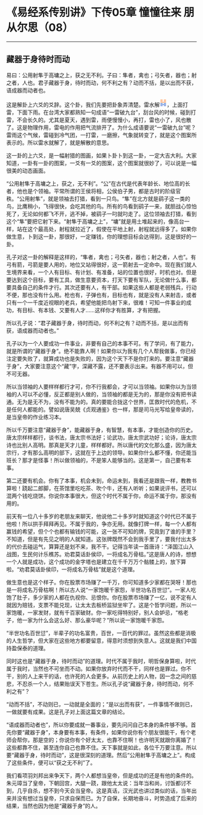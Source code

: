 # 《易经系传别讲》下传05章 憧憧往来 朋从尔思（08）

------

## 藏器于身待时而动

易曰：公用射隼于高墉之上，获之无不利。子曰：隼者，禽也；弓矢者，器也；射之者，人也。君子藏器于身，待时而动，何不利之有？动而不括，是以出而不获，语成器而动者也。

这是解卦上六爻的爻辞。这个卦，我们先要把卦象弄清楚。雷水解![img](%E8%97%8F%E5%99%A8%E4%BA%8E%E8%BA%AB%E5%BE%85%E6%97%B6%E8%80%8C%E5%8A%A8/gua40.png)，上面打雷，下面下雨。在台湾大家都熟知一句成语“一雷破九台”，刮台风的时候，碰到打雷，不会长久的。尤其是夏天，遇到雷，雨便慢慢小，再打，雷也小了，风也散了。这是物理作用，雷电的作用把气流排开了。为什么成语要说“一雷破九台”呢？雷雨这个气候，雷碰到冷气团，一打雷，一磨擦，气象就转变了，就是这个图案所表示的。所以雷水就解了，就是解散的意思。

这一卦的上六爻，是一幅射猎的图画，如果卜卦卜到这一卦，一定大吉大利。大家知道，一卦有一卦的图案，一爻有一爻的图案，这个图案就很妙了，可以说是一幅很美的动态画面。

“公用射隼于高墉之上，获之，无不利”。“公”在古代是代表年龄长、地位高的长者，他也是个领袖。平常所谓的王侯将相，公侯伯子男，都是古时的阶级官秩。“公用射隼”，就是领袖去打猎，看到一只鸟。“隼”在北方就是鹞子这一类的鸟，比鹰稍小，飞得很快，会吃其他的鸟。所有的鸟看到鹞子一来，就胆战心惊怕死了，无论如何都飞不开，逃不掉，被鹞子一叼就叼走了。这位领袖去打猎，看到这个“隼”要把它射下来。“射隼于高墉之上”，“墉”就是用土堆起来的，像高台一样，站在这个最高处，射程就拉近了，假使在平地上射，射程就远得多了。如果你做生意，卜到这一卦，那很好，一定赚钱，你的理想目标会达得到，这是很好的一卦。

孔子对这一卦的解释是这样的，“隼者，禽也；弓矢者，器也；射之者，人也”。有弓有箭，弓箭是要人用的，地位又站得很好，这一箭射去一定命中。现在我们就人生境界来看，一个人有目标、有计划、有准备，站的位置也很好，时机也对。但是要达到这个目标，要有工具，做生意要资本，打天下要有军队，无论做什么事，都要具备自己的条件才行。其次还要有人，有干部。如果这些人都是老弱残兵，行动不便，那也没有什么用。枪也有，子弹也有，目标也有，就是没有人来射击，或者只有一个一千度近视眼的老兵，希望他能把鸟射下来，很难！可知一件事业的成功，有目标、有本钱、又要有人才……这样你才有胜算，才有把握。

所以孔子说：“君子藏器于身，待时而动，何不利之有？动而不括，是以出而有获，语成器而动者也。”

孔子以为一个人要成功一件事业，非要有自己的本事不可。有了学问，有了能力，就是所谓的“藏器于身”。绝不能靠人啊！如果你以为我有几个人帮我做事，你已经注定要失败了，就算成功也是失败的，因为这个天下不是你打来的。要注意“藏器于身”，大家要注意这个“藏”字，深藏不露，还不要表示出来。有器不用可以，但不可无器。

所以当领袖的人要样样都行才可，你不行我都会，才可以当领袖。如果你以为当领袖的人可以不必懂，反正都是别人做的，当领袖的都是无为的，那是你没有把书读通。无为是无不为，没有不能为的。真的要能合拢这个世界，匡救时代的危机，不是任何人都能的。譬如说唐吴兢《贞观通鉴》也一样，那是司马光写给皇帝读的，是当皇帝的作业练习本。

所以千万要注意“藏器于身”，能藏器于身，有智慧，有本事，才能创造你的历史。唐太宗样样都行，谈书法，唐太宗书法好；论武功，唐太宗武功好；论诗，唐太宗诗也比别人高明。那真是天才儿童，样样都好。所以唐代的文化那么盛，因为唐太宗行，才有那么高明的部下，这就在于上边的领导。如果你什么都不懂，你还能当班长？那才是怪事！所以做领袖的，不是笨人能够当的。这是第一，自己要有本事。

第二还要有机会。你有了本事，机会未到，命运未到，我看还是跟我一样，教教书算啦！跷起二郎脚，在茶馆里吃吃茶、吹个牛，还有人听听；如果说评书，还可以混两个钱吃烧饼。你说你本事很大，但这个时代不属于你，命运不属于你，那没有用的。

前天有一位八十多岁的老朋友来聊天，他说他二十多岁时就知道这个时代已不属于他啦！所以拱手拜拜再见。不属于我的，争亦无用。就像打牌一样，每一个人都有赢钱的希望，但个个也都有输钱的可能，这一张不可知的牌，究竟到了谁的手里？不知道，但是有先见之明的人就知道。这张牌既然不会到我手里了，要我付出太多的代价去碰运气，算算还是划不来，我不干。记得当年读一首唐诗：“泽国江山入战图，生民何计乐樵苏。劝君莫话卦侯印，一将成名万骨枯。”这是唐人的诗，想想一个人就是成功，这个成功的金字塔也是建立在千千万万个骷髅上的，放下算啦。“劝君莫话卦侯印，一将成名万骨枯”就是这个道理。

做生意也是这个样子。你在股票市场赚了一千万，你可知道多少家都在哭呀！那也是一将成名万骨枯啊！所以古人说“一家饱暖千家怨，半世功名百世愆”。一家人吃饱了肚子，多少家的人都在仇视你、忌恨你。你在股票市场赚了一亿，说不定有人就因为赔钱，支票不能兑现，让太太去板桥监狱坐牢了。这是个哲学问题，所以一家饱暖，一家发财，就有千百家破财。你一家吃得特别好，别人会妒忌，“格老子，他一家为什么会这么好、那么豪华呢？”所以说一家饱暖千家怨。

“半世功名百世愆”，半辈子的功名富贵，百世，一百代的罪过。虽然这些都是消极的人生哲学，但大家在这些地方都要留意，得意时须想到失意人。这就是我们中国持盈保泰的道理。

同时这也是“藏器于身，待时而动”的道理。时代不属于我时，明哲保身算啦，时代属于我时，当然也不可坐而不动。如果你放弃时代而不干，同样也是罪过。你不干，别的人上来干的话，也许死的人会更多。从前历史上的人物，因一念之间的慈悲，不忍杀一个人，结果贻误天下苍生。所以孔子说“藏器于身，待时而动，何不利之有”？

“动而不括”，不动则已，一动就是全面的；“是以出而有获”，一件事情不做则已，一做就要有成果。这是孔子对上面这篇文章的结论。

“语成器而动者也”，所以你要成就一番事业，要先问问自己本身的条件够不够。首先你要“藏器于身”，本身要有本事，有条件，如果你说你有个朋友很能干，有个老师会帮你，那是空的；你说你有个好太太，也靠不住啊！也许明天就跟你离婚了！这些都靠不住，甚至连你自己也靠不住。天下事就是如此，各位千万要注意。所以要“藏器于身，待时而动”，这是很深刻的道理。然后“公用射隼于高墉之上”。构成了这些条件，便可以“获之无不利”了。

我们看项羽刘邦出来争天下，两个人都想当皇帝，但是成功的还是有他的条件的。朱元璋当了皇帝，下朝回宫，大腿一跷，跟他太太说：当年当和尚，讨饭都讨不到，几乎自杀，想不到今天会当皇帝。这是真话，汉光武也讲过类似的话，当年出来并没有想过当皇帝，只求自保而已。为了自保，长期地奋斗，时势造成了后来的结果，当然也因为他是“藏器于身”的人。
